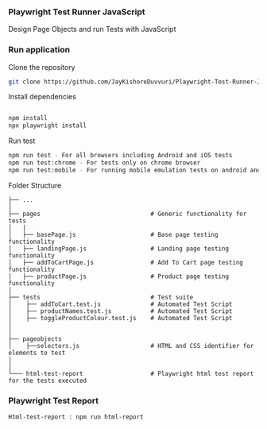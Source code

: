 ### Playwright Test Runner JavaScript 
 
Design Page Objects and run Tests with JavaScript

### Run application

Clone the repository 
```bash
git clone https://github.com/JayKishoreDuvvuri/Playwright-Test-Runner-JavaScript.git 
```
  
Install dependencies
```bash   

npm install
npx playwright install
```

Run test
```bash
npm run test - For all browsers including Android and iOS tests
npm run test:chrome - For tests only on chrome browser
npm run test:mobile - For running mobile emulation tests on android and iOS
```

Folder Structure
 
    ├── ...
    │
    ├── pages                               # Generic functionality for tests
    │   |
    │   ├── basePage.js                     # Base page testing functionality
    │   ├── landingPage.js                  # Landing page testing functionality
    │   ├── addToCartPage.js                # Add To Cart page testing functionality
    │   ├── productPage.js                  # Product page testing functionality
    │
    ├── tests                               # Test suite
    │    ├── addToCart.test.js              # Automated Test Script     
    │    ├── productNames.test.js           # Automated Test Script
    │    ├── toggleProductColour.test.js    # Automated Test Script
    │
    │
    ├── pageobjects                       
    │    ├──selectors.js                    # HTML and CSS identifier for elements to test
    │               
    │
    └─── html-test-report                   # Playwright html test report for the tests executed
                    


### Playwright Test Report
```bash
Html-test-report : npm run html-report
```


